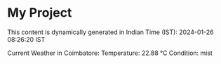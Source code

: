 # My Project

This content is dynamically generated in Indian Time (IST): 2024-01-26 08:26:20 IST


Current Weather in Coimbatore:
Temperature: 22.88 °C
Condition: mist
